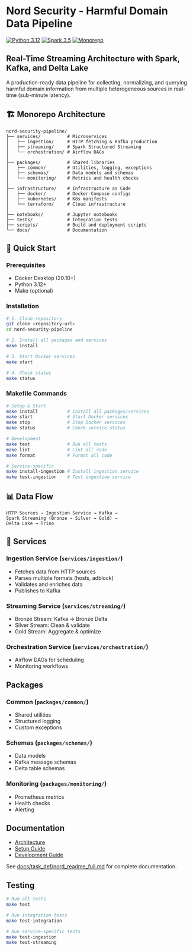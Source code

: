 # Nord Security - Harmful Domain Data Pipeline

[![Python 3.12](https://img.shields.io/badge/python-3.12-blue.svg)](https://www.python.org/downloads/)
[![Spark 3.5](https://img.shields.io/badge/spark-3.5-orange.svg)](https://spark.apache.org/)
[![Monorepo](https://img.shields.io/badge/monorepo-structure-blue.svg)](https://monorepo.tools/)

## Real-Time Streaming Architecture with Spark, Kafka, and Delta Lake

A production-ready data pipeline for collecting, normalizing, and querying harmful domain information from multiple heterogeneous sources in real-time (sub-minute latency).

## 🏗️ Monorepo Architecture

```
nord-security-pipeline/
├── services/          # Microservices
│   ├── ingestion/     # HTTP fetching & Kafka production
│   ├── streaming/     # Spark Structured Streaming
│   └── orchestration/ # Airflow DAGs
│
├── packages/          # Shared libraries
│   ├── common/        # Utilities, logging, exceptions
│   ├── schemas/       # Data models and schemas
│   └── monitoring/    # Metrics and health checks
│
├── infrastructure/    # Infrastructure as Code
│   ├── docker/        # Docker Compose configs
│   ├── kubernetes/    # K8s manifests
│   └── terraform/     # Cloud infrastructure
│
├── notebooks/         # Jupyter notebooks
├── tests/             # Integration tests
├── scripts/           # Build and deployment scripts
└── docs/              # Documentation
```

## 🚀 Quick Start

### Prerequisites
- Docker Desktop (20.10+) 
- Python 3.12+
- Make (optional)

### Installation

```bash
# 1. Clone repository
git clone <repository-url>
cd nord-security-pipeline

# 2. Install all packages and services
make install

# 3. Start Docker services
make start

# 4. Check status
make status
```

### Makefile Commands

```bash
# Setup & Start
make install           # Install all packages/services
make start             # Start Docker services
make stop              # Stop Docker services
make status            # Check service status

# Development
make test              # Run all tests
make lint              # Lint all code
make format            # Format all code

# Service-specific
make install-ingestion # Install ingestion service
make test-ingestion    # Test ingestion service
```

## 📊 Data Flow

```
HTTP Sources → Ingestion Service → Kafka →
Spark Streaming (Bronze → Silver → Gold) →
Delta Lake → Trino 
```

## 🔧 Services

### Ingestion Service (`services/ingestion/`)
- Fetches data from HTTP sources
- Parses multiple formats (hosts, adblock)
- Validates and enriches data
- Publishes to Kafka

### Streaming Service (`services/streaming/`)
- Bronze Stream: Kafka → Bronze Delta
- Silver Stream: Clean & validate
- Gold Stream: Aggregate & optimize

### Orchestration Service (`services/orchestration/`)
- Airflow DAGs for scheduling
- Monitoring workflows

## Packages

### Common (`packages/common/`)
- Shared utilities
- Structured logging
- Custom exceptions

### Schemas (`packages/schemas/`)
- Data models
- Kafka message schemas
- Delta table schemas

### Monitoring (`packages/monitoring/`)
- Prometheus metrics
- Health checks
- Alerting

## Documentation

- [Architecture](docs/architecture/overview.md)
- [Setup Guide](docs/operations/setup.md)
- [Development Guide](docs/development/contributing.md)

See [docs/task_def/nord_readme_full.md](docs/task_def/nord_readme_full.md) for complete documentation.

## Testing

```bash
# Run all tests
make test

# Run integration tests
make test-integration

# Run service-specific tests
make test-ingestion
make test-streaming
```
